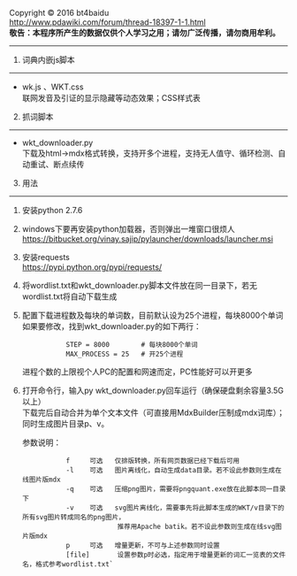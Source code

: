 Copyright &copy; 2016 bt4baidu  
http://www.pdawiki.com/forum/thread-18397-1-1.html  
**敬告：本程序所产生的数据仅供个人学习之用；请勿广泛传播，请勿商用牟利。**
***  
1. 词典内嵌js脚本
--------------------
* wk.js 、WKT.css  
联网发音及引证的显示隐藏等动态效果；CSS样式表
2. 抓词脚本
----------------
* wkt_downloader.py  
下载及html->mdx格式转换，支持开多个进程，支持无人值守、循环检测、自动重试、断点续传
3. 用法
----------------
1. 安装python 2.7.6
2. windows下要再安装python加载器，否则弹出一堆窗口很烦人  
https://bitbucket.org/vinay.sajip/pylauncher/downloads/launcher.msi
3. 安装requests  
https://pypi.python.org/pypi/requests/
4. 将wordlist.txt和wkt_downloader.py脚本文件放在同一目录下，若无wordlist.txt将自动下载生成
5. 配置下载进程数及每块的单词数，目前默认设为25个进程，每块8000个单词  
      如果要修改，找到wkt_downloader.py的如下两行：  
      
                  STEP = 8000        # 每块8000个单词
                  MAX_PROCESS = 25   # 开25个进程
      进程个数的上限视个人PC的配置和网速而定，PC性能好可以开更多  
6. 打开命令行，输入py wkt_downloader.py回车运行（确保硬盘剩余容量3.5G以上）  
下载完后自动合并为单个文本文件（可直接用MdxBuilder压制成mdx词库）；  
同时生成图片目录p、v。

      参数说明：
      
                  f 	可选   仅排版转换，所有网页数据已经下载后可用
                  -l	可选   图片离线化，自动生成data目录。若不设此参数则生成在线图片版mdx
                  -q	可选   压缩png图片，需要将pngquant.exe放在此脚本同一目录下
                  -v	可选   svg图片离线化，需要事先将此脚本生成的WKT/v目录下的所有svg图片转成同名的png图片，
                               推荐用Apache batik。若不设此参数则生成在线svg图片版mdx
                  p	    可选   增量更新，不可与上述参数同时设置
                  [file]       设置参数p时必选，指定用于增量更新的词汇一览表的文件名，格式参考wordlist.txt`
